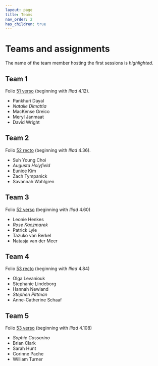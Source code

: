 ```yaml
---
layout: page
title: Teams
nav_order: 2
has_children: true
---
```


# Teams and assignments

The name of the team member hosting the first sessions is *highlighted*.




## Team 1

Folio [51 verso](http://www.homermultitext.org/ict2/?urn=urn:cite2:hmt:vbbifolio.v1:vb_51v_52r) (beginning with *Iliad* 4.12).

- Pankhuri  Dayal        
- *Natalie   Dimattia*
- MacKense  Greico       
- Meryl     Janmaat      
- David     Wright       



## Team 2

Folio [52 recto](http://www.homermultitext.org/ict2/?urn=urn:cite2:hmt:vbbifolio.v1:vb_51v_52r) (beginning with *Iliad* 4.36).


- Suh Young  Choi       
- *Augusta    Holyfield*  
- Eunice     Kim        
- Zach       Tympanick  
- Savannah   Wahlgren   


## Team 3

Folio [52 verso](http://www.homermultitext.org/ict2/?urn=urn:cite2:hmt:vbbifolio.v1:vb_52v_53r) (beginning with *Iliad* 4.60)


- Leonie   Henkes     
- *Rose     Kaczmarek*  
- Patrick  Lyle       
- Tazuko   van Berkel 
- Natasja  van der Meer 

## Team 4


Folio [53 recto](http://www.homermultitext.org/ict2/?urn=urn:cite2:hmt:vbbifolio.v1:vb_52v_53r) (beginning with *Iliad* 4.84)


- Olga            Levaniouk 
- Stephanie       Lindeborg 
- Hannah          Newland   
- *Stephen         Pittman*   
- Anne-Catherine  Schaaf    


## Team 5


Folio [53 verso](http://www.homermultitext.org/ict2/?urn=urn:cite2:hmt:vbbifolio.v1:vb_53v_54r) (beginning with *Iliad* 4.108)


- *Sophie   Cassarino*  
- Brian    Clark      
- Sarah    Hunt       
- Corinne  Pache      
- William  Turner  